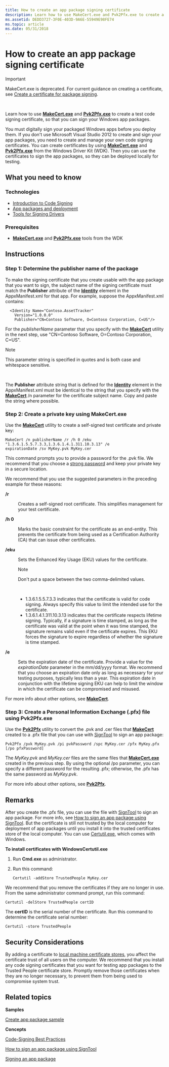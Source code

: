 ```yaml
---
title: How to create an app package signing certificate
description: Learn how to use MakeCert.exe and Pvk2Pfx.exe to create a test code signing certificate, so that you can sign your Windows app packages.
ms.assetid: DEDD3727-3F0E-403D-9A6E-55949E98FE74
ms.topic: article
ms.date: 05/31/2018
---
```


# How to create an app package signing certificate

> [!IMPORTANT]
> MakeCert.exe is deprecated. For current guidance on creating a certificate, see [Create a certificate for package signing](https://aka.ms/create-cert-package).

 

Learn how to use [**MakeCert.exe**](https://docs.microsoft.com/windows-hardware/drivers/devtest/makecert) and [**Pvk2Pfx.exe**](https://docs.microsoft.com/windows-hardware/drivers/devtest/pvk2pfx) to create a test code signing certificate, so that you can sign your Windows app packages.

You must digitally sign your packaged Windows apps before you deploy them. If you don't use Microsoft Visual Studio 2012 to create and sign your app packages, you need to create and manage your own code signing certificates. You can create certificates by using [**MakeCert.exe**](https://docs.microsoft.com/windows-hardware/drivers/devtest/makecert) and [**Pvk2Pfx.exe**](https://docs.microsoft.com/windows-hardware/drivers/devtest/pvk2pfx) from the Windows Driver Kit (WDK). Then you can use the certificates to sign the app packages, so they can be deployed locally for testing.

## What you need to know

### Technologies

-   [Introduction to Code Signing](https://docs.microsoft.com/previous-versions/windows/internet-explorer/ie-developer/platform-apis/ms537361(v=vs.85))
-   [App packages and deployment](https://docs.microsoft.com/previous-versions/windows/apps/hh464929(v=win.10))
-   [Tools for Signing Drivers](https://docs.microsoft.com/windows-hardware/drivers/devtest/tools-for-signing-drivers)

### Prerequisites

-   [**MakeCert.exe**](https://docs.microsoft.com/windows-hardware/drivers/devtest/makecert) and [**Pvk2Pfx.exe**](https://docs.microsoft.com/windows-hardware/drivers/devtest/pvk2pfx) tools from the WDK

## Instructions

### Step 1: Determine the publisher name of the package

To make the signing certificate that you create usable with the app package that you want to sign, the subject name of the signing certificate must match the **Publisher** attribute of the [**Identity**](https://docs.microsoft.com/uwp/schemas/appxpackage/appxmanifestschema/element-identity) element in the AppxManifest.xml for that app. For example, suppose the AppxManifest.xml contains:

``` syntax
  <Identity Name="Contoso.AssetTracker" 
    Version="1.0.0.0" 
    Publisher="CN=Contoso Software, O=Contoso Corporation, C=US"/>
```

For the *publisherName* parameter that you specify with the [**MakeCert**](https://docs.microsoft.com/windows-hardware/drivers/devtest/makecert) utility in the next step, use "CN=Contoso Software, O=Contoso Corporation, C=US".

> [!Note]  
> This parameter string is specified in quotes and is both case and whitespace sensitive.

 

The **Publisher** attribute string that is defined for the [**Identity**](https://docs.microsoft.com/uwp/schemas/appxpackage/appxmanifestschema/element-identity) element in the AppxManifest.xml must be identical to the string that you specify with the [**MakeCert**](https://docs.microsoft.com/windows-hardware/drivers/devtest/makecert) /n parameter for the certificate subject name. Copy and paste the string where possible.

### Step 2: Create a private key using MakeCert.exe

Use the [**MakeCert**](https://docs.microsoft.com/windows-hardware/drivers/devtest/makecert) utility to create a self-signed test certificate and private key:

``` syntax
MakeCert /n publisherName /r /h 0 /eku "1.3.6.1.5.5.7.3.3,1.3.6.1.4.1.311.10.3.13" /e 
expirationDate /sv MyKey.pvk MyKey.cer
```

This command prompts you to provide a password for the .pvk file. We recommend that you choose a [strong password](https://msdn.microsoft.com/library/Bb499367(v=WinEmbedded.5).aspx) and keep your private key in a secure location.

We recommend that you use the suggested parameters in the preceding example for these reasons:

<dl> <dt>

<span id="_r"></span><span id="_R"></span>**/r**
</dt> <dd>

Creates a self-signed root certificate. This simplifies management for your test certificate.

</dd> <dt>

<span id="_h_0"></span><span id="_H_0"></span>**/h 0**
</dt> <dd>

Marks the basic constraint for the certificate as an end-entity. This prevents the certificate from being used as a Certification Authority (CA) that can issue other certificates.

</dd> <dt>

<span id="_eku"></span><span id="_EKU"></span>**/eku**
</dt> <dd>

Sets the Enhanced Key Usage (EKU) values for the certificate.

> [!Note]  
> Don't put a space between the two comma-delimited values.

 

-   1.3.6.1.5.5.7.3.3 indicates that the certificate is valid for code signing. Always specify this value to limit the intended use for the certificate.
-   1.3.6.1.4.1.311.10.3.13 indicates that the certificate respects lifetime signing. Typically, if a signature is time stamped, as long as the certificate was valid at the point when it was time stamped, the signature remains valid even if the certificate expires. This EKU forces the signature to expire regardless of whether the signature is time stamped.

</dd> <dt>

<span id="_e"></span><span id="_E"></span>**/e**
</dt> <dd>

Sets the expiration date of the certificate. Provide a value for the *expirationDate* parameter in the mm/dd/yyyy format. We recommend that you choose an expiration date only as long as necessary for your testing purposes, typically less than a year. This expiration date in conjunction with the lifetime signing EKU can help to limit the window in which the certificate can be compromised and misused.

</dd> </dl>

For more info about other options, see [**MakeCert**](https://docs.microsoft.com/windows-hardware/drivers/devtest/makecert).

### Step 3: Create a Personal Information Exchange (.pfx) file using Pvk2Pfx.exe

Use the [**Pvk2Pfx**](https://docs.microsoft.com/windows-hardware/drivers/devtest/pvk2pfx) utility to convert the .pvk and .cer files that [**MakeCert**](https://docs.microsoft.com/windows-hardware/drivers/devtest/makecert) created to a .pfx file that you can use with [SignTool](https://docs.microsoft.com/windows/desktop/SecCrypto/signtool) to sign an app package:

``` syntax
Pvk2Pfx /pvk MyKey.pvk /pi pvkPassword /spc MyKey.cer /pfx MyKey.pfx [/po pfxPassword]
```

The *MyKey.pvk* and *MyKey.cer* files are the same files that [**MakeCert.exe**](https://docs.microsoft.com/windows-hardware/drivers/devtest/makecert) created in the previous step. By using the optional /po parameter, you can specify a different password for the resulting .pfx; otherwise, the .pfx has the same password as *MyKey.pvk*.

For more info about other options, see [**Pvk2Pfx**](https://docs.microsoft.com/windows-hardware/drivers/devtest/pvk2pfx).

## Remarks

After you create the .pfx file, you can use the file with [SignTool](https://docs.microsoft.com/windows/desktop/SecCrypto/signtool) to sign an app package. For more info, see [How to sign an app package using SignTool](how-to-sign-a-package-using-signtool.md). But the certificate is still not trusted by the local computer for deployment of app packages until you install it into the trusted certificates store of the local computer. You can use [Certutil.exe](https://msdn.microsoft.com/library/Cc732443(v=WS.10).aspx), which comes with Windows.

**To install certificates with WindowsCertutil.exe**

1.  Run **Cmd.exe** as administrator.
2.  Run this command:

    ``` syntax
    Certutil -addStore TrustedPeople MyKey.cer
    ```

We recommend that you remove the certificates if they are no longer in use. From the same administrator command prompt, run this command:

``` syntax
Certutil -delStore TrustedPeople certID
```

The **certID** is the serial number of the certificate. Run this command to determine the certificate serial number:

``` syntax
Certutil -store TrustedPeople
```

## Security Considerations

By adding a certificate to [local machine certificate stores](https://docs.microsoft.com/windows-hardware/drivers/install/local-machine-and-current-user-certificate-stores), you affect the certificate trust of all users on the computer. We recommend that you install any code signing certificates that you want for testing app packages to the Trusted People certificate store. Promptly remove those certificates when they are no longer necessary, to prevent them from being used to compromise system trust.

## Related topics

<dl> <dt>

**Samples**
</dt> <dt>

[Create app package sample](https://go.microsoft.com/fwlink/p/?linkid=236965)
</dt> <dt>

**Concepts**
</dt> <dt>

[Code-Signing Best Practices](https://msdn.microsoft.com/windows/hardware/gg487309.aspx)
</dt> <dt>

[How to sign an app package using SignTool](how-to-sign-a-package-using-signtool.md)
</dt> <dt>

[Signing an app package](https://msdn.microsoft.com/library/BR230260(v=VS.110).aspx)
</dt> </dl>

 

 




